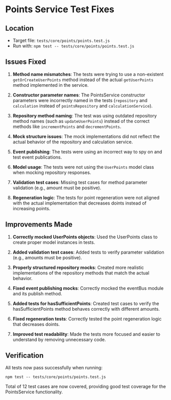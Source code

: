# Points Service Test Fixes

## Location
- Target file: `tests/core/points/points.test.js`
- Run with: `npm test -- tests/core/points/points.test.js`

## Issues Fixed

1. **Method name mismatches**: The tests were trying to use a non-existent `getOrCreateUserPoints` method instead of the actual `getUserPoints` method implemented in the service.

2. **Constructor parameter names**: The PointsService constructor parameters were incorrectly named in the tests (`repository` and `calculation` instead of `pointsRepository` and `calculationService`).

3. **Repository method naming**: The test was using outdated repository method names (such as `updateUserPoints`) instead of the correct methods like `incrementPoints` and `decrementPoints`.

4. **Mock structure issues**: The mock implementations did not reflect the actual behavior of the repository and calculation service.

5. **Event publishing**: The tests were using an incorrect way to spy on and test event publications.

6. **Model usage**: The tests were not using the `UserPoints` model class when mocking repository responses.

7. **Validation test cases**: Missing test cases for method parameter validation (e.g., amount must be positive).

8. **Regeneration logic**: The tests for point regeneration were not aligned with the actual implementation that decreases doints instead of increasing points.

## Improvements Made

1. **Correctly mocked UserPoints objects**: Used the UserPoints class to create proper model instances in tests.

2. **Added validation test cases**: Added tests to verify parameter validation (e.g., amounts must be positive).

3. **Properly structured repository mocks**: Created more realistic implementations of the repository methods that match the actual behavior.

4. **Fixed event publishing mocks**: Correctly mocked the eventBus module and its publish method.

5. **Added tests for hasSufficientPoints**: Created test cases to verify the hasSufficientPoints method behaves correctly with different amounts.

6. **Fixed regeneration tests**: Correctly tested the point regeneration logic that decreases doints.

7. **Improved test readability**: Made the tests more focused and easier to understand by removing unnecessary code.

## Verification

All tests now pass successfully when running:
```
npm test -- tests/core/points/points.test.js
```

Total of 12 test cases are now covered, providing good test coverage for the PointsService functionality. 